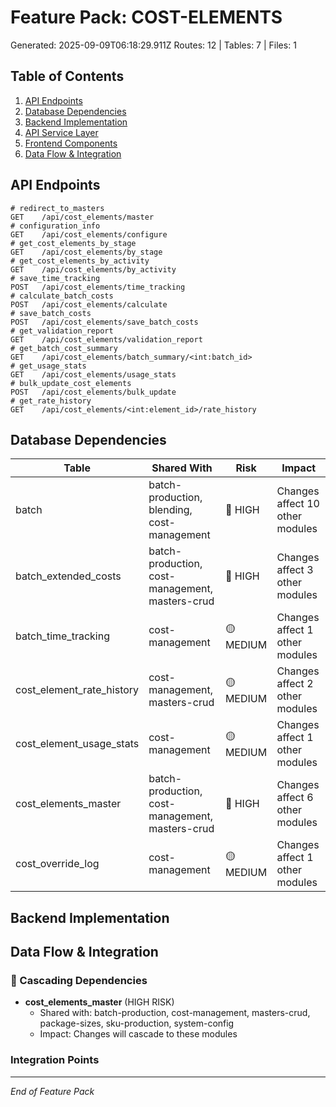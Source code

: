 # Feature Pack: COST-ELEMENTS
Generated: 2025-09-09T06:18:29.911Z
Routes: 12 | Tables: 7 | Files: 1

## Table of Contents
1. [API Endpoints](#api-endpoints)
2. [Database Dependencies](#database-dependencies)
3. [Backend Implementation](#backend-implementation)
4. [API Service Layer](#api-service-layer)
5. [Frontend Components](#frontend-components)
6. [Data Flow & Integration](#data-flow--integration)

## API Endpoints
```
# redirect_to_masters
GET    /api/cost_elements/master
# configuration_info
GET    /api/cost_elements/configure
# get_cost_elements_by_stage
GET    /api/cost_elements/by_stage
# get_cost_elements_by_activity
GET    /api/cost_elements/by_activity
# save_time_tracking
POST   /api/cost_elements/time_tracking
# calculate_batch_costs
POST   /api/cost_elements/calculate
# save_batch_costs
POST   /api/cost_elements/save_batch_costs
# get_validation_report
GET    /api/cost_elements/validation_report
# get_batch_cost_summary
GET    /api/cost_elements/batch_summary/<int:batch_id>
# get_usage_stats
GET    /api/cost_elements/usage_stats
# bulk_update_cost_elements
POST   /api/cost_elements/bulk_update
# get_rate_history
GET    /api/cost_elements/<int:element_id>/rate_history
```

## Database Dependencies
| Table | Shared With | Risk | Impact |
|-------|-------------|------|--------|
| batch | batch-production, blending, cost-management | 🔴 HIGH | Changes affect 10 other modules |
| batch_extended_costs | batch-production, cost-management, masters-crud | 🔴 HIGH | Changes affect 3 other modules |
| batch_time_tracking | cost-management | 🟡 MEDIUM | Changes affect 1 other modules |
| cost_element_rate_history | cost-management, masters-crud | 🟡 MEDIUM | Changes affect 2 other modules |
| cost_element_usage_stats | cost-management | 🟡 MEDIUM | Changes affect 1 other modules |
| cost_elements_master | batch-production, cost-management, masters-crud | 🔴 HIGH | Changes affect 6 other modules |
| cost_override_log | cost-management | 🟡 MEDIUM | Changes affect 1 other modules |

## Backend Implementation

## Data Flow & Integration
### 🔗 Cascading Dependencies
- **cost_elements_master** (HIGH RISK)
  - Shared with: batch-production, cost-management, masters-crud, package-sizes, sku-production, system-config
  - Impact: Changes will cascade to these modules

### Integration Points

---
*End of Feature Pack*